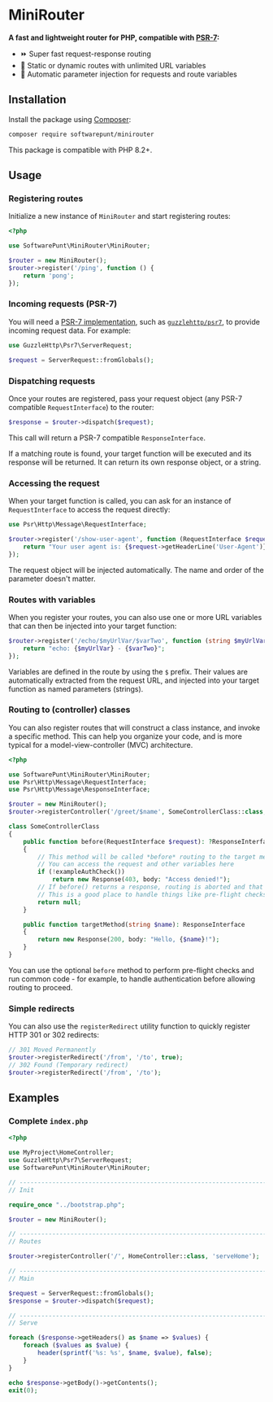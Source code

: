 # MiniRouter
**A fast and lightweight router for PHP, compatible with [PSR-7](https://www.php-fig.org/psr/psr-7/):**

- ⏩ Super fast request-response routing
- 🌟 Static or dynamic routes with unlimited URL variables
- 💉 Automatic parameter injection for requests and route variables

## Installation
Install the package using [Composer](https://getcomposer.org/):

```bash
composer require softwarepunt/minirouter
```

This package is compatible with PHP 8.2+.

## Usage

### Registering routes
Initialize a new instance of `MiniRouter` and start registering routes:

```php
<?php

use SoftwarePunt\MiniRouter\MiniRouter;

$router = new MiniRouter();
$router->register('/ping', function () {
    return 'pong';
});

```

### Incoming requests (PSR-7)
You will need a [PSR-7 implementation](https://packagist.org/providers/psr/http-message-implementation), such as [`guzzlehttp/psr7`](https://packagist.org/packages/guzzlehttp/psr7), to provide incoming request data. For example:

```php
use GuzzleHttp\Psr7\ServerRequest;

$request = ServerRequest::fromGlobals();
```

### Dispatching requests

Once your routes are registered, pass your request object (any PSR-7 compatible `RequestInterface`) to the router:

```php
$response = $router->dispatch($request);
```

This call will return a PSR-7 compatible `ResponseInterface`.

If a matching route is found, your target function will be executed and its response will be returned. It can return its own response object, or a string.

### Accessing the request
When your target function is called, you can ask for an instance of `RequestInterface` to access the request directly:

```php
use Psr\Http\Message\RequestInterface;

$router->register('/show-user-agent', function (RequestInterface $request) {
    return "Your user agent is: {$request->getHeaderLine('User-Agent')}";
});
```

The request object will be injected automatically. The name and order of the parameter doesn't matter.

### Routes with variables
When you register your routes, you can also use one or more URL variables that can then be injected into your target function:

```php
$router->register('/echo/$myUrlVar/$varTwo', function (string $myUrlVar, string $varTwo) {
    return "echo: {$myUrlVar} - {$varTwo}";
});
```

Variables are defined in the route by using the `$` prefix. Their values are automatically extracted from the request URL, and injected into your target function as named parameters (strings).

### Routing to (controller) classes
You can also register routes that will construct a class instance, and invoke a specific method. This can help you organize your code, and is more typical for a model-view-controller (MVC) architecture.

```php
<?php

use SoftwarePunt\MiniRouter\MiniRouter;
use Psr\Http\Message\RequestInterface;
use Psr\Http\Message\ResponseInterface;

$router = new MiniRouter();
$router->registerController('/greet/$name', SomeControllerClass::class, "targetMethod");

class SomeControllerClass
{
    public function before(RequestInterface $request): ?ResponseInterface
    {
        // This method will be called *before* routing to the target method
        // You can access the request and other variables here
        if (!exampleAuthCheck())
            return new Response(403, body: "Access denied!");
        // If before() returns a response, routing is aborted and that response is returned
        // This is a good place to handle things like pre-flight checks and authentication
        return null;
    }

    public function targetMethod(string $name): ResponseInterface
    {
        return new Response(200, body: "Hello, {$name}!");
    }
}
```

You can use the optional `before` method to perform pre-flight checks and run common code - for example, to handle authentication before allowing routing to proceed.

### Simple redirects
You can also use the `registerRedirect` utility function to quickly register HTTP 301 or 302 redirects:

```php
// 301 Moved Permanently
$router->registerRedirect('/from', '/to', true);
// 302 Found (Temporary redirect) 
$router->registerRedirect('/from', '/to');
```

## Examples

### Complete `index.php`

```php
<?php

use MyProject\HomeController;
use GuzzleHttp\Psr7\ServerRequest;
use SoftwarePunt\MiniRouter\MiniRouter;

// ---------------------------------------------------------------------------------------------------------------------
// Init

require_once "../bootstrap.php";

$router = new MiniRouter();

// ---------------------------------------------------------------------------------------------------------------------
// Routes

$router->registerController('/', HomeController::class, 'serveHome');

// ---------------------------------------------------------------------------------------------------------------------
// Main

$request = ServerRequest::fromGlobals();
$response = $router->dispatch($request);

// ---------------------------------------------------------------------------------------------------------------------
// Serve

foreach ($response->getHeaders() as $name => $values) {
    foreach ($values as $value) {
        header(sprintf('%s: %s', $name, $value), false);
    }
}

echo $response->getBody()->getContents();
exit(0);
```
